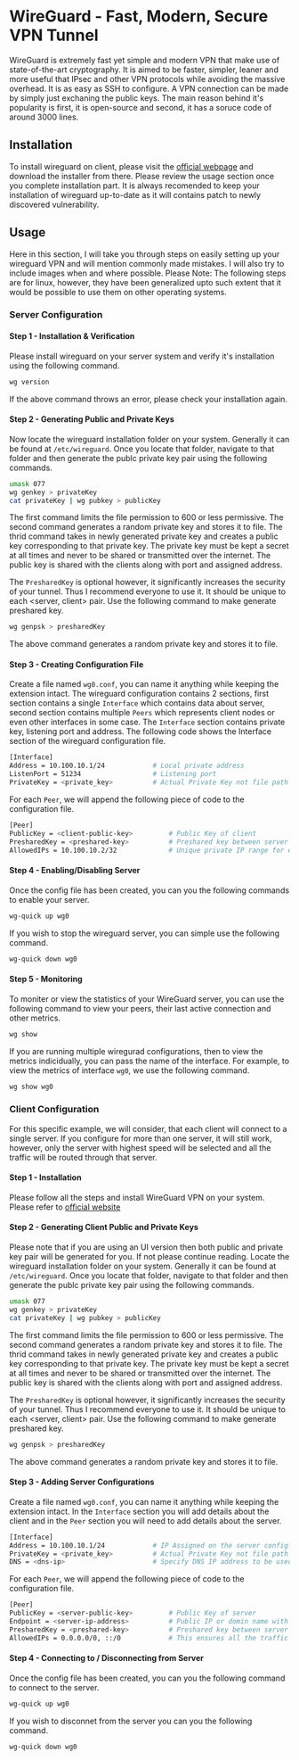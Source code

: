# WireGuard - Fast, Modern, Secure VPN Tunnel

WireGuard is extremely fast yet simple and modern VPN that make use of state-of-the-art cryptography. It is aimed to be faster, simpler, leaner and more useful that IPsec and other VPN protocols while avoiding the massive overhead. It is as easy as SSH to configure. A VPN connection can be made by simply just exchaning the public keys. The main reason behind it's popularity is first, it is open-source and second, it has a soruce code of around 3000 lines.

## Installation

To install wireguard on client, please visit the [official webpage](https://www.wireguard.com/install/) and download the installer from there. Please review the usage section once you complete installation part. It is always recomended to keep your installation of wireguard up-to-date as it will contains patch to newly discovered vulnerability.

## Usage

Here in this section, I will take you through steps on easily setting up your wireguard VPN and will mention commonly made mistakes. I will also try to include images when and where possible. Please Note: The following steps are for linux, however, they have been generalized upto such extent that it would be possible to use them on other operating systems.

### Server Configuration

#### Step 1 - Installation & Verification

Please install wireguard on your server system and verify it's installation using the following command.

```bash
wg version
```

If the above command throws an error, please check your installation again.

#### Step 2 - Generating Public and Private Keys

Now locate the wireguard installation folder on your system. Generally it can be found at `/etc/wireguard`. Once you locate that folder, navigate to that folder and then generate the publc private key pair using the following commands.

```bash
umask 077
wg genkey > privateKey
cat privateKey | wg pubkey > publicKey
```

The first command limits the file permission to 600 or less permissive. The second command generates a random private key and stores it to file. The thrid command takes in newly generated private key and creates a public key corresponding to that private key. The private key must be kept a secret at all times and never to be shared or transmitted over the internet. The public key is shared with the clients along with port and assigned address.

The `PresharedKey` is optional however, it significantly increases the security of your tunnel. Thus I recommend everyone to use it. It should be unique to each <server, client> pair. Use the following command to make generate preshared key.

```bash
wg genpsk > presharedKey
```

The above command generates a random private key and stores it to file.

#### Step 3 - Creating Configuration File

Create a file named `wg0.conf`, you can name it anything while keeping the extension intact. The wireguard configuration contains 2 sections, first section contains a single `Interface` which contains data about server, second section contains multiple `Peers` which represents client nodes or even other interfaces in some case. The `Interface` section contains private key, listening port and address. The following code shows the Interface section of the wireguard configuration file.

```bash
[Interface]
Address = 10.100.10.1/24            # Local private address
ListenPort = 51234                  # Listening port
PrivateKey = <private_key>          # Actual Private Key not file path
```

For each `Peer`, we will append the following piece of code to the configuration file.

```bash
[Peer]
PublicKey = <client-public-key>         # Public Key of client
PresharedKey = <preshared-key>          # Preshared key between server and client
AllowedIPs = 10.100.10.2/32             # Unique private IP range for each client
```

#### Step 4 - Enabling/Disabling Server

Once the config file has been created, you can you the following commands to enable your server.

```bash
wg-quick up wg0
```

If you wish to stop the wireguard server, you can simple use the following command.

```bash
wg-quick down wg0
```

#### Step 5 - Monitoring

To moniter or view the statistics of your WireGuard server, you can use the following command to view your peers, their last active connection and other metrics.

```bash
wg show
```

If you are running multiple wiregurad configurations, then to view the metrics indicidually, you can pass the name of the interface. For example, to view the metrics of interface `wg0`, we use the following command.

```bash
wg show wg0
```

### Client Configuration

For this specific example, we will consider, that each client will connect to a single server. If you configure for more than one server, it will still work, however, only the server with highest speed will be selected and all the traffic will be routed through that server.

#### Step 1 - Installation

Please follow all the steps and install WireGuard VPN on your system. Please refer to [official website](https://www.wireguard.com/install/)

#### Step 2 - Generating Client Public and Private Keys

Please note that if you are using an UI version then both public and private key pair will be generated for you. If not please continue reading. Locate the wireguard installation folder on your system. Generally it can be found at `/etc/wireguard`. Once you locate that folder, navigate to that folder and then generate the publc private key pair using the following commands.

```bash
umask 077
wg genkey > privateKey
cat privateKey | wg pubkey > publicKey
```

The first command limits the file permission to 600 or less permissive. The second command generates a random private key and stores it to file. The thrid command takes in newly generated private key and creates a public key corresponding to that private key. The private key must be kept a secret at all times and never to be shared or transmitted over the internet. The public key is shared with the clients along with port and assigned address.

The `PresharedKey` is optional however, it significantly increases the security of your tunnel. Thus I recommend everyone to use it. It should be unique to each <server, client> pair. Use the following command to make generate preshared key.

```bash
wg genpsk > presharedKey
```

The above command generates a random private key and stores it to file.

#### Step 3 - Adding Server Configurations

Create a file named `wg0.conf`, you can name it anything while keeping the extension intact. In the `Interface` section you will add details about the client and in the `Peer` section you will need to add details about the server.

```bash
[Interface]
Address = 10.100.10.1/24            # IP Assigned on the server configfile
PrivateKey = <private_key>          # Actual Private Key not file path
DNS = <dns-ip>                      # Specify DNS IP address to be used
```

For each `Peer`, we will append the following piece of code to the configuration file.

```bash
[Peer]
PublicKey = <server-public-key>         # Public Key of server
Endpoint = <server-ip-address>          # Public IP or domin name with port of server
PresharedKey = <preshared-key>          # Preshared key between server and client
AllowedIPs = 0.0.0.0/0, ::/0            # This ensures all the traffic is routed through tunnel
```

#### Step 4 - Connecting to / Disconnecting from Server

Once the config file has been created, you can you the following command to connect to the server.

```bash
wg-quick up wg0
```

If you wish to disconnet from the server you can you the following command.

```bash
wg-quick down wg0
```
